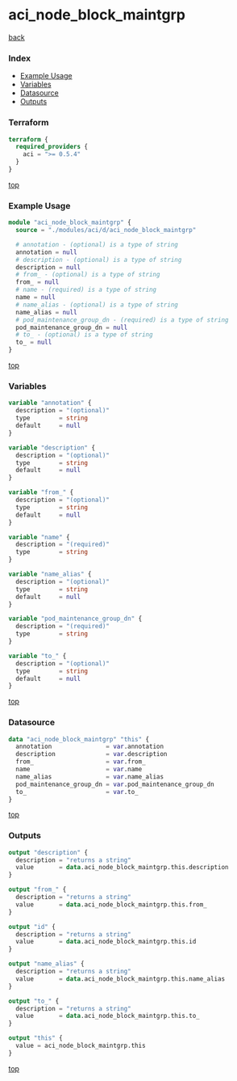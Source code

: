 # aci_node_block_maintgrp

[back](../aci.md)

### Index

- [Example Usage](#example-usage)
- [Variables](#variables)
- [Datasource](#datasource)
- [Outputs](#outputs)

### Terraform

```terraform
terraform {
  required_providers {
    aci = ">= 0.5.4"
  }
}
```

[top](#index)

### Example Usage

```terraform
module "aci_node_block_maintgrp" {
  source = "./modules/aci/d/aci_node_block_maintgrp"

  # annotation - (optional) is a type of string
  annotation = null
  # description - (optional) is a type of string
  description = null
  # from_ - (optional) is a type of string
  from_ = null
  # name - (required) is a type of string
  name = null
  # name_alias - (optional) is a type of string
  name_alias = null
  # pod_maintenance_group_dn - (required) is a type of string
  pod_maintenance_group_dn = null
  # to_ - (optional) is a type of string
  to_ = null
}
```

[top](#index)

### Variables

```terraform
variable "annotation" {
  description = "(optional)"
  type        = string
  default     = null
}

variable "description" {
  description = "(optional)"
  type        = string
  default     = null
}

variable "from_" {
  description = "(optional)"
  type        = string
  default     = null
}

variable "name" {
  description = "(required)"
  type        = string
}

variable "name_alias" {
  description = "(optional)"
  type        = string
  default     = null
}

variable "pod_maintenance_group_dn" {
  description = "(required)"
  type        = string
}

variable "to_" {
  description = "(optional)"
  type        = string
  default     = null
}
```

[top](#index)

### Datasource

```terraform
data "aci_node_block_maintgrp" "this" {
  annotation               = var.annotation
  description              = var.description
  from_                    = var.from_
  name                     = var.name
  name_alias               = var.name_alias
  pod_maintenance_group_dn = var.pod_maintenance_group_dn
  to_                      = var.to_
}
```

[top](#index)

### Outputs

```terraform
output "description" {
  description = "returns a string"
  value       = data.aci_node_block_maintgrp.this.description
}

output "from_" {
  description = "returns a string"
  value       = data.aci_node_block_maintgrp.this.from_
}

output "id" {
  description = "returns a string"
  value       = data.aci_node_block_maintgrp.this.id
}

output "name_alias" {
  description = "returns a string"
  value       = data.aci_node_block_maintgrp.this.name_alias
}

output "to_" {
  description = "returns a string"
  value       = data.aci_node_block_maintgrp.this.to_
}

output "this" {
  value = aci_node_block_maintgrp.this
}
```

[top](#index)